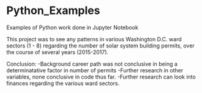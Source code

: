 # Python_Examples
Examples of Python work done in Jupyter Notebook

This project was to see any patterns in various Washington D.C. ward sectors (1 - 8) regarding the number of solar system building permits,
over the course of several years (2015-2017).

Conclusion: 
-Background career path was not conclusive in being a determinatative factor in number of permits
-Further research in other variables, none conclusive in code thus far.
-Further research can look into finances regarding the various ward sectors.
